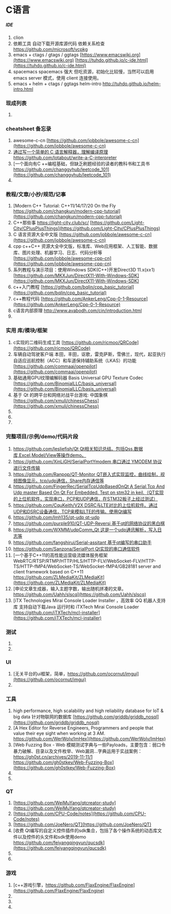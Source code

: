 
# C语言

##### IDE
1. clion
1. 依赖工具 自动下载开源库源代码 依赖关系检查
[https://github.com/microsoft/vcpkg ](https://github.com/microsoft/vcpkg )
1. emacs + ctags / gtags / ggtags 
[https://www.emacswiki.org](https://www.emacswiki.org)
[https://tuhdo.github.io/c-ide.html](https://tuhdo.github.io/c-ide.html)
1. spacemacs
spacemacs 强大 但吃资源，初始化比较慢，当然可以启用 emacs server 模式，使用 client 连接使用。
1. emacs + helm + ctags / ggtags
helm-intro http://tuhdo.github.io/helm-intro.html

### 现成列表
1. 

### cheatsheet 备忘录
1. awesome-c-cn
[https://github.com/jobbole/awesome-c-cn](https://github.com/jobbole/awesome-c-cn)
1. [通过写一个简单的 C 语言解释器，理解编译原理https://github.com/lotabout/write-a-C-interpreter](https://github.com/lotabout/write-a-C-interpreter)
1. [一个面向有C ++编程基础，但缺乏刷题经验的读者的教科书和工具书 https://github.com/changgyhub/leetcode_101](https://github.com/changgyhub/leetcode_101)
1. 

### 教程/文章/小抄/规范/记事
1. [Modern C++ Tutorial: C++11/14/17/20 On the Fly https://github.com/changkun/modern-cpp-tutorial](https://github.com/changkun/modern-cpp-tutorial)
1. C++那些事 https://light-city.club/sc/
[https://github.com/Light-City/CPlusPlusThings](https://github.com/Light-City/CPlusPlusThings)
1. C 语言资源大全中文版
[https://github.com/jobbole/awesome-c-cn](https://github.com/jobbole/awesome-c-cn)
1. cpp c++C++ 资源大全中文版，标准库、Web应用框架、人工智能、数据库、图片处理、机器学习、日志、代码分析等
[https://github.com/jobbole/awesome-cpp-cn](https://github.com/jobbole/awesome-cpp-cn)
1. 系列教程与演示项目：使用Windows SDK(C++)开发Direct3D 11.x(x≥1)
[https://github.com/MKXJun/DirectX11-With-Windows-SDK](https://github.com/MKXJun/DirectX11-With-Windows-SDK)
1. c++入门教程
[https://github.com/bqlin/cpp_basic_tutorial](https://github.com/bqlin/cpp_basic_tutorial)
1. c++教程代码
[https://github.com/AnkerLeng/Cpp-0-1-Resource](https://github.com/AnkerLeng/Cpp-0-1-Resource)
1. c语言内部原理
http://www.avabodh.com/cin/introduction.html
1. 

### 实用 库/模块/框架
1. c实现的二维码生成工具
[https://github.com/ricmoo/QRCode](https://github.com/ricmoo/QRCode)
1. 车辆自动驾驶客户端 本田，丰田，讴歌，雷克萨斯，雪佛兰，现代，起亚执行自适应巡航控制（ACC）和车道保持辅助系统（LKAS）的功能
[https://github.com/commaai/openpilot](https://github.com/commaai/openpilot)
1. 基础通用GPU纹理编解码器 Basis Universal GPU Texture Codec  
[https://github.com/BinomialLLC/basis_universal](https://github.com/BinomialLLC/basis_universal)
1. 基于 Qt 的跨平台和网络对战平台游戏: 中国象棋
[https://github.com/xmuli/chinessChess](https://github.com/xmuli/chinessChess)
1. 
1. 
1. 

### 完整项目/示例/demo/代码片段
1. [https://github.com/lesliefish/Qt Qt相关知识总结。包括Qss,数据库,Excel,Model/View等操作demo。](https://github.com/lesliefish/Qt)
2. [https://github.com/XinLiGH/SerialPortYmodem 串口通过 YMODEM 协议进行文件传输](https://github.com/XinLiGH/SerialPortYmodem)
3. [https://github.com/Ranpop/QT-Monitor QT嵌入式实现监控，曲线绘制，视频图像显示，tcp/udp通信，Share内存通信等](https://github.com/Ranpop/QT-Monitor)
4. [https://github.com/FingerRec/SerialTcpUdpBasedOnQt A Serial,Tcp And Udp master Based On Qt For Embedded. Test on stm32 in keil.（QT实现的上位机软件，实现串口，PCP和UDP通信，在STM32板子上经过测试）](https://github.com/FingerRec/SerialTcpUdpBasedOnQt)
5. [https://github.com/CquKeith/V2X DSRC与LTE对比的上位机软件。通过UDP和DSRC设备通信，TCP来模拟LTE的传输。使用Qt编写](https://github.com/CquKeith/V2X)
6. [https://github.com/lmh135/qt-udp qt-udp](https://github.com/lmh135/qt-udp)
7. [https://github.com/purple910/QT-UDP-Reversi 基于qt的网络协议的黑白棋](https://github.com/purple910/QT-UDP-Reversi)
8. [https://github.com/WXMM/udpComm_Qt 这是一个udp通讯解析，写入日志等](https://github.com/WXMM/udpComm_Qt)
9. [https://github.com/fangshirui/Serial-assitant 基于qt编写的串口助手](https://github.com/fangshirui/Serial-assitant)
10. [https://github.com/Sanzona/SerialPort Qt实现的串口通信软件](https://github.com/Sanzona/SerialPort)
11. [一个基于C++11的高性能运营级流媒体服务框架 WebRTC/RTSP/RTMP/HTTP/HLS/HTTP-FLV/WebSocket-FLV/HTTP-TS/HTTP-fMP4/WebSocket-TS/WebSocket-fMP4/GB28181 server and client framework based on C++11 https://github.com/ZLMediaKit/ZLMediaKit](https://github.com/ZLMediaKit/ZLMediaKit)
12. [申论文章生成器，输入主题字数，输出随机拼凑的文章。https://github.com/Uahh/slscq](https://github.com/Uahh/slscq)
13. [iTX Technologies Mirai Console Loader Installer ，高效率 QQ 机器人支持库 支持自动下载Java 运行时和 iTXTech Mirai Console Loader  https://github.com/iTXTech/mcl-installer](https://github.com/iTXTech/mcl-installer)

### 测试
1. 
1. 

### UI
1. [无关平台的ui框架，简单，https://github.com/ocornut/imgui](https://github.com/ocornut/imgui)
1. 

### 工具
1. high performance, high scalability and high reliability database for IoT & big data 针对物联网的数据库
[https://github.com/griddb/griddb_nosql](https://github.com/griddb/griddb_nosql)
1. [A Hex Editor for Reverse Engineers, Programmers and people that value their eye sight when working at 3 AM. https://github.com/WerWolv/ImHex](https://github.com/WerWolv/ImHex)
1. [Web Fuzzing Box - Web 模糊测试字典与一些Payloads，主要包含：弱口令暴力破解、目录以及文件枚举、Web漏洞...字典运用于实战案例：https://gh0st.cn/archives/2019-11-11/1 https://github.com/gh0stkey/Web-Fuzzing-Box](https://github.com/gh0stkey/Web-Fuzzing-Box)
1. 
1. 


### QT
1. [https://github.com/WeiMuYang/qtcreator-study](https://github.com/WeiMuYang/qtcreator-study)
1. [https://github.com/CPU-Code/notes](https://github.com/CPU-Code/notes)
1. [https://github.com/JoeNero/QT](https://github.com/JoeNero/QT)
1. [收费 Qt编写的自定义控件插件的sdk集合，包括了各个操作系统的动态库文件以及控件的头文件和sdk使用demo https://github.com/feiyangqingyun/qucsdk](https://github.com/feiyangqingyun/qucsdk)
1. 
1. 

### 游戏
1. [c++游戏引擎，https://github.com/FlaxEngine/FlaxEngine](https://github.com/FlaxEngine/FlaxEngine)
1. 
1. 
1. 

